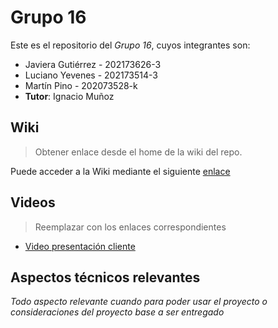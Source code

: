 # Grupo 16

Este es el repositorio del *Grupo 16*, cuyos integrantes son:

* Javiera Gutiérrez - 202173626-3
* Luciano Yevenes - 202173514-3
* Martín Pino - 202073528-k
* **Tutor**: Ignacio Muñoz

## Wiki

> Obtener enlace desde el home de la wiki del repo.

Puede acceder a la Wiki mediante el siguiente [enlace](https://github.com/Nachops/INF236P201G16/wiki)
## Videos

> Reemplazar con los enlaces correspondientes

* [Video presentación cliente](https://www.youtube.com/watch?v=zkh5qiSlN1M)
 
## Aspectos técnicos relevantes

_Todo aspecto relevante cuando para poder usar el proyecto o consideraciones del proyecto base a ser entregado_
